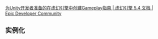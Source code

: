 [为Unity开发者准备的在虚幻引擎中创建Gameplay指南 | 虚幻引擎 5.4 文档 | Epic Developer Community](https://dev.epicgames.com/documentation/zh-cn/unreal-engine/creating-gameplay-in-unreal-engine-for-unity-developers?application_version=5.4)

## 实例化
